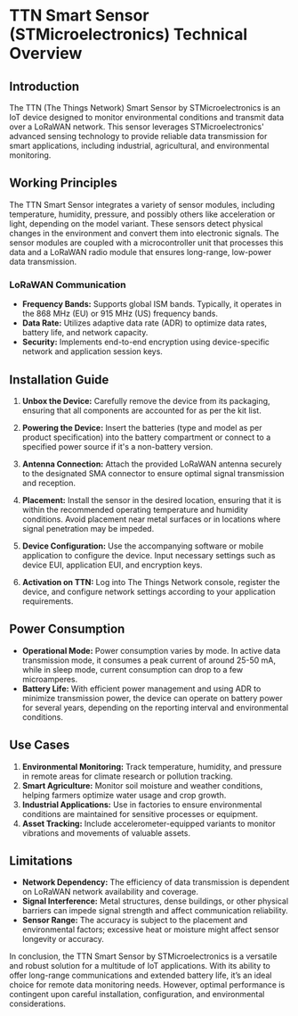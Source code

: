 # TTN Smart Sensor (STMicroelectronics) Technical Overview

## Introduction

The TTN (The Things Network) Smart Sensor by STMicroelectronics is an IoT device designed to monitor environmental conditions and transmit data over a LoRaWAN network. This sensor leverages STMicroelectronics' advanced sensing technology to provide reliable data transmission for smart applications, including industrial, agricultural, and environmental monitoring.

## Working Principles

The TTN Smart Sensor integrates a variety of sensor modules, including temperature, humidity, pressure, and possibly others like acceleration or light, depending on the model variant. These sensors detect physical changes in the environment and convert them into electronic signals. The sensor modules are coupled with a microcontroller unit that processes this data and a LoRaWAN radio module that ensures long-range, low-power data transmission. 

### **LoRaWAN Communication**

- **Frequency Bands:** Supports global ISM bands. Typically, it operates in the 868 MHz (EU) or 915 MHz (US) frequency bands.
- **Data Rate:** Utilizes adaptive data rate (ADR) to optimize data rates, battery life, and network capacity.
- **Security:** Implements end-to-end encryption using device-specific network and application session keys.

## Installation Guide

1. **Unbox the Device:** Carefully remove the device from its packaging, ensuring that all components are accounted for as per the kit list.
   
2. **Powering the Device:** Insert the batteries (type and model as per product specification) into the battery compartment or connect to a specified power source if it's a non-battery version.

3. **Antenna Connection:** Attach the provided LoRaWAN antenna securely to the designated SMA connector to ensure optimal signal transmission and reception.

4. **Placement:** Install the sensor in the desired location, ensuring that it is within the recommended operating temperature and humidity conditions. Avoid placement near metal surfaces or in locations where signal penetration may be impeded.

5. **Device Configuration:** Use the accompanying software or mobile application to configure the device. Input necessary settings such as device EUI, application EUI, and encryption keys.

6. **Activation on TTN:** Log into The Things Network console, register the device, and configure network settings according to your application requirements.

## Power Consumption

- **Operational Mode:** Power consumption varies by mode. In active data transmission mode, it consumes a peak current of around 25-50 mA, while in sleep mode, current consumption can drop to a few microamperes.
- **Battery Life:** With efficient power management and using ADR to minimize transmission power, the device can operate on battery power for several years, depending on the reporting interval and environmental conditions.

## Use Cases

1. **Environmental Monitoring:** Track temperature, humidity, and pressure in remote areas for climate research or pollution tracking.
2. **Smart Agriculture:** Monitor soil moisture and weather conditions, helping farmers optimize water usage and crop growth.
3. **Industrial Applications:** Use in factories to ensure environmental conditions are maintained for sensitive processes or equipment.
4. **Asset Tracking:** Include accelerometer-equipped variants to monitor vibrations and movements of valuable assets.

## Limitations

- **Network Dependency:** The efficiency of data transmission is dependent on LoRaWAN network availability and coverage.
- **Signal Interference:** Metal structures, dense buildings, or other physical barriers can impede signal strength and affect communication reliability.
- **Sensor Range:** The accuracy is subject to the placement and environmental factors; excessive heat or moisture might affect sensor longevity or accuracy.

In conclusion, the TTN Smart Sensor by STMicroelectronics is a versatile and robust solution for a multitude of IoT applications. With its ability to offer long-range communications and extended battery life, it’s an ideal choice for remote data monitoring needs. However, optimal performance is contingent upon careful installation, configuration, and environmental considerations.